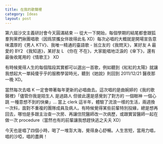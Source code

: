 ```yaml
---
title: 在我的歌聲裡
category: Ideas
layout: post
---
```


第六屆沙文主義研討會今天圓滿結束 -- 從大一下開始，每個學期的結尾都會跟狐羣狗黨們揪團唱歌（因爲禁攜女伴故得此名 XD）每次必唱的大概就是開場宣告意味濃厚的《男人 KTV》、我唯一精通的臺語歌 - 翁立友的《我問天》，某好友 A 最愛的 BY2 《我知道》，某好友 L 《你在 不在》，大家能唱地泛淚的《傘下》，還有最後收尾用的《情歌王》 XD

有時候覺得人生的每個階段其實都可以選出一首歌，例如聽到《紅紅的太陽》就讓我想起大一單純傻乎乎的服務學習時光，聽到《她說》則回到 2011/12/21 醫夜那一晚 XD。

當然每次去唱 K 一定會帶著每年更新的必唱曲去。這次唱的是曲婉婷的《我的歌聲裡》「儘管你我是陌生人 是過路人 但彼此還是感覺到了對方的 一個眼神 一個心跳 一種意想不到的快樂」... 當上 clerk 這半年，體驗了流浪一樣的生活，兩週換一次科，面對不重複的團隊成員及病人。有時候覺得某些前輩特別投緣，總是想再回去，哪怕是多跟主治查一次房、再讓住院醫師改一次病歷，或跟實習醫師一起在做一次 procedure（當然也有的前輩讓我想趕快逃之夭夭 XD）

今天也是唱了四個小時，喝了一堆澎大海，覺得身心舒暢。人生苦短，當用力唱，唱的沙啞，唱的盡興！
